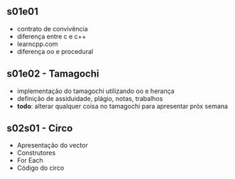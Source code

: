 ## s01e01
- contrato de convivência
- diferença entre c e c++
- learncpp.com
- diferença oo e procedural

## s01e02 - Tamagochi
- implementação do tamagochi utilizando oo e herança
- definição de assiduidade, plágio, notas, trabalhos
- **todo**: alterar qualquer coisa no tamagochi para apresentar próx semana

## s02s01 - Circo
- Apresentação do vector
- Construtores
- For Each
- Código do circo
